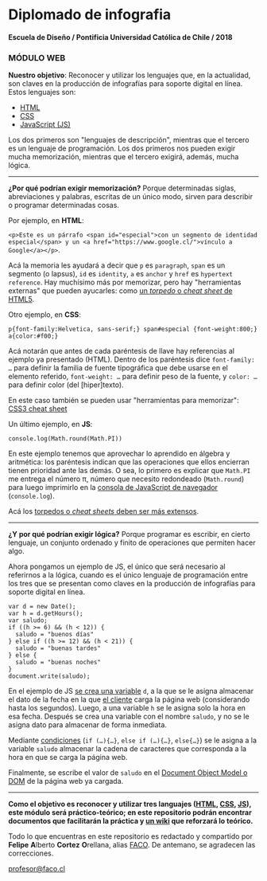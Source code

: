 # Diplomado de infografia
#### Escuela de Diseño / Pontificia Universidad Católica de Chile / 2018

### MÓDULO WEB

**Nuestro objetivo**: Reconocer y utilizar los lenguajes que, en la actualidad, son claves en la producción de infografías para soporte digital en línea. Estos lenguajes son: 

- [HTML](https://github.com/profesorfaco/infografia/wiki/HTML)
- [CSS](https://github.com/profesorfaco/infografia/wiki/CSS)
- [JavaScript (JS)](https://github.com/profesorfaco/infografia/wiki/JS)

Los dos primeros son "lenguajes de descripción", mientras que el tercero es un lenguaje de programación. Los dos primeros nos pueden exigir mucha memorización, mientras que el tercero exigirá, además, mucha lógica.

-------

**¿Por qué podrían exigir memorización?** Porque determinadas siglas, abreviaciones y palabras, escritas de un único modo, sirven para describir o programar determinadas cosas.

Por ejemplo, en **HTML**: 

`<p>Este es un párrafo <span id="especial">con un segmento de identidad especial</span> y un <a href="https://www.google.cl/">vínculo a Google</a></p>`. 

Acá la memoria les ayudará a decir que `p` es `paragraph`, `span` es un segmento (o lapsus), `id` es `identity`, `a` es `anchor` y `href` es `hypertext reference`. Hay muchísimo más por memorizar, pero hay "herramientas externas" que pueden ayucarles: como [un *torpedo* o *cheat sheet* de HTML5](https://websitesetup.org/HTML5-cheat-sheet.pdf).

Otro ejemplo, en **CSS**:

`p{font-family:Helvetica, sans-serif;} span#especial {font-weight:800;} a{color:#f00;} `

Acá notarán que antes de cada paréntesis de llave hay referencias al ejemplo ya presentado (HTML). Dentro de los paréntesis dice `font-family: …` para definir la familia de fuente tipográfica que debe usarse en el elemento referido, `font-weight: …` para definir peso de la fuente, y `color: …` para definir color (del [hiper]texto). 

En este caso también se pueden usar "herramientas para memorizar": [CSS3 cheat sheet](https://cloud.netlifyusercontent.com/assets/344dbf88-fdf9-42bb-adb4-46f01eedd629/d7fb67af-5180-463d-b58a-bfd4a220d5d0/css3-cheat-sheet.pdf) 

Un último ejemplo, en **JS**:

`console.log(Math.round(Math.PI))`

En este ejemplo tenemos que aprovechar lo aprendido en álgebra y aritmética: los paréntesis indican que las operaciones que ellos encierran tienen prioridad ante las demás. O sea, lo primero es explicar que `Math.PI` me entrega el número π, número que necesito redondeado (`Math.round`) para luego imprimirlo en la [consola de JavaScript de navegador](https://norfipc.com/inf/como-usar-consola-javascript-navegador-web.php) (`console.log`). 

Acá los [torpedos o *cheat sheets* deben ser más extensos](https://htmlcheatsheet.com/js/).

-------

**¿Y por qué podrían exigir lógica?** Porque programar es escribir, en cierto lenguaje, un conjunto ordenado y finito de operaciones que permiten hacer algo.

Ahora pongamos un ejemplo de JS, el único que será necesario al referirnos a la lógica, cuando es el único lenguaje de programación entre los tres que se presentan como claves en la producción de infografías para soporte digital en línea. 

```
var d = new Date();
var h = d.getHours();
var saludo;
if ((h >= 6) && (h < 12)) { 
  saludo = "buenos días"
} else if ((h >= 12) && (h < 21)) {
  saludo = "buenas tardes"
} else { 
  saludo = "buenas noches"
}
document.write(saludo);
```

En el ejemplo de JS [se crea una variable](https://github.com/profesorfaco/infografia/wiki/JS-:-variables) `d`, a la que se le asigna almacenar el dato de la fecha en la que [el cliente](https://es.wikipedia.org/wiki/Cliente_(inform%C3%A1tica)) carga la página web (considerando hasta los segundos). Luego, a una variable `h` se le asigna solo la hora en esa fecha. Después se crea una variable con el nombre `saludo`, y no se le asigna dato para almacenar de forma inmediata.

Mediante [condiciones](https://developer.mozilla.org/en-US/docs/Web/JavaScript/Reference/Statements/if...else) (`if (…){…}`, `else if (…){…}`, `else{…}`) se le asigna a la variable `saludo` almacenar la cadena de caracteres que corresponda a la hora en que se carga la página web. 

Finalmente, se escribe el valor de `saludo` en el [Document Object Model o DOM](https://www.w3schools.com/js/js_htmldom.asp) de la página web ya cargada.

-----------

**Como el objetivo es reconocer y utilizar tres languajes ([HTML](https://github.com/profesorfaco/infografia/wiki/HTML), [CSS](https://github.com/profesorfaco/infografia/wiki/CSS), [JS](https://github.com/profesorfaco/infografia/wiki/JS)), este módulo será práctico-teórico; en este repositorio podrán encontrar documentos que facilitarán la práctica y [un wiki](https://github.com/profesorfaco/infografia/wiki) que reforzará lo teórico.** 

Todo lo que encuentras en este repositorio es redactado y compartido por **Felipe** **A**lberto **Cortez** **O**rellana, alias [FACO](http://profesor.faco.cl/). De antemano, se agradecen las correcciones.

profesor@faco.cl
